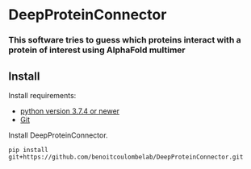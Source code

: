 # DeepProteinConnector

### This software tries to guess which proteins interact with a protein of interest using AlphaFold multimer


## Install
Install requirements:
* [python version 3.7.4 or newer](https://www.python.org)
* [Git](https://git-scm.com)

Install DeepProteinConnector.

```shell
pip install git+https://github.com/benoitcoulombelab/DeepProteinConnector.git
```
